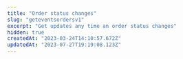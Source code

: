 ```yaml
---
title: "Order status changes"
slug: "geteventsordersv1"
excerpt: "Get updates any time an order status changes"
hidden: true
createdAt: "2023-03-24T14:10:57.672Z"
updatedAt: "2023-07-27T19:19:08.123Z"
---
```

